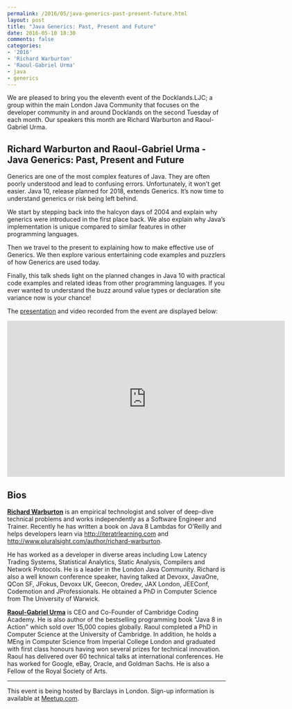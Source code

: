 ```yaml
---
permalink: /2016/05/java-generics-past-present-future.html
layout: post
title: "Java Generics: Past, Present and Future"
date: 2016-05-10 18:30
comments: false
categories: 
- '2016'
- 'Richard Warburton' 
- 'Raoul-Gabriel Urma'
- java
- generics
---
```


We are pleased to bring you the eleventh event of the Docklands.LJC; a group
within the main London Java Community that focuses on the developer community
in and around Docklands on the second Tuesday of each month. Our speakers this
month are Richard Warburton and Raoul-Gabriel Urma.

<h2>Richard Warburton and Raoul-Gabriel Urma - Java Generics: Past, Present and Future</h2>

Generics are one of the most complex features of Java. They are often poorly
understood and lead to confusing errors. Unfortunately, it won’t get easier.
Java 10, release planned for 2018, extends Generics. It’s now time to
understand generics or risk being left behind. 

We start by stepping back into the halcyon days of 2004 and explain why
generics were introduced in the first place back. We also explain why Java’s
implementation is unique compared to similar features in other programming
languages. 

Then we travel to the present to explaining how to make effective use of
Generics. We then explore various entertaining code examples and puzzlers of
how Generics are used today. 

Finally, this talk sheds light on the planned changes in Java 10 with practical
code examples and related ideas from other programming languages. If you ever
wanted to understand the buzz around value types or declaration site variance
now is your chance!

The
<a href="{{ site.github.url }}/presentations/2016/Richard-Raoul-GenericsPastPresentFuture.pdf" rel="nofollow">presentation</a>
and video recorded from the event are displayed below:

<iframe width="640" height="360" src="https://www.youtube.com/embed/d6IrGxCIsGQ" frameborder="0" allowfullscreen></iframe>


<h2>Bios</h2>


<b><a href="https://twitter.com/RichardWarburto/">Richard Warburton</a></b>
is an empirical technologist and solver of deep-dive technical problems and
works independently as a Software Engineer and Trainer. Recently he has
written a book on Java 8 Lambdas for O’Reilly and helps developers learn via
<a href="http://iteratrlearning.com">http://iteratrlearning.com</a> and
<a href="http://www.pluralsight.com/author/richard-warburton">http://www.pluralsight.com/author/richard-warburton</a>.

He has worked as a developer in diverse areas including Low Latency Trading
Systems, Statistical Analytics, Static Analysis, Compilers and Network
Protocols. He is a leader in the London Java Community. Richard is also a well
known conference speaker, having talked at Devoxx, JavaOne, QCon SF, JFokus,
Devoxx UK, Geecon, Oredev, JAX London, JEEConf, Codemotion and JProfessionals.
He obtained a PhD in Computer Science from The University of Warwick.

<b><a href="https://twitter.com/raoulUK">Raoul-Gabriel Urma</a></b> is CEO and
Co-Founder of Cambridge Coding Academy. He is also author of the bestselling
programming book "Java 8 in Action" which sold over 15,000 copies globally.
Raoul completed a PhD in Computer Science at the University of Cambridge. In
addition, he holds a MEng in Computer Science from Imperial College London and
graduated with first class honours having won several prizes for technical
innovation. Raoul has delivered over 60 technical talks at international
conferences. He has worked for Google, eBay, Oracle, and Goldman Sachs. He is
also a Fellow of the Royal Society of Arts. 

<hr/>
This event is being hosted by Barclays in London. Sign-up information is available at <a href="http://www.meetup.com/Londonjavacommunity/events/230564433/">Meetup.com</a>.
